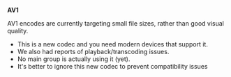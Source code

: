 <!-- markdownlint-disable MD041-->
**AV1**<br>

AV1 encodes are currently targeting small file sizes, rather than good visual quality.

- This is a new codec and you need modern devices that support it.
- We also had reports of playback/transcoding issues.
- No main group is actually using it (yet).
- It's better to ignore this new codec to prevent compatibility issues
<!-- markdownlint-enable MD041-->
